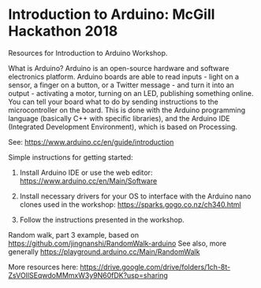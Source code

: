 # Introduction to Arduino: McGill Hackathon 2018
Resources for Introduction to Arduino Workshop.

What is Arduino?
Arduino is an open-source hardware and software electronics platform. Arduino boards are able to read inputs - light on a sensor, a finger on a button, or a Twitter message - and turn it into an output - activating a motor, turning on an LED, publishing something online. You can tell your board what to do by sending instructions to the microcontroller on the board. This is done with the Arduino programming language (basically C++ with specific libraries), and the Arduino IDE (Integrated Development Environment), which is based on Processing.

See: https://www.arduino.cc/en/guide/introduction

Simple instructions for getting started:

1. Install Arduino IDE or use the web editor:
https://www.arduino.cc/en/Main/Software

2. Install necessary drivers for your OS to interface with the Arduino nano clones used in the workshop:
https://sparks.gogo.co.nz/ch340.html

3. Follow the instructions presented in the workshop.

Random walk, part 3 example, based on https://github.com/jingnanshi/RandomWalk-arduino
See also, more generally https://playground.arduino.cc/Main/RandomWalk

More resources here:
https://drive.google.com/drive/folders/1ch-8t-ZsVOIlSEqwdoMMmxW3y9N60fDK?usp=sharing


